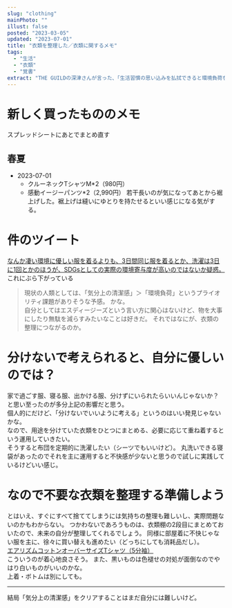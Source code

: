 ```yaml
---
slug: "clothing"
mainPhoto: ""
illust: false
posted: "2023-03-05"
updated: "2023-07-01"
title: "衣類を整理した／衣類に関するメモ"
tags:
  - "生活"
  - "衣類"
  - "覚書"
extract: "THE GUILDの深津さんが言った、「生活習慣の思い込みを払拭できると環境負荷を減らせられる」的なことに影響された。"
---
```

# 新しく買ったもののメモ
スプレッドシートにあとでまとめ直す
## 春夏
- 2023-07-01
  - クルーネックTシャツM*2（980円）
  - 感動イージーパンツ*2（2,990円）
    若干長いのが気になってあとから裾上げした。裾上げは縫いにゆとりを持たせるといい感じになる気がする。

# 件のツイート

[なんか凄い環境に優しい服を着るよりも、3日間同じ服を着るとか、洗濯は3日に1回とかのほうが、SDGsとしての実際の環境寄与度が高いのではないか疑惑。](https://twitter.com/fladdict/status/1480786201657622531)  
これにぶら下がっている  
>現状の人類としては、「気分上の清潔感」＞「環境負荷」というプライオリティ課題がありそうな予感。
かな。  
自分としてはエスディージーズという言い方に関心はないけど、物を大事にしたり無駄を減らすみたいなことは好きだ。
それではなにが、衣類の整理につながるのか。  

# 分けないで考えられると、自分に優しいのでは？

家で過ごす服、寝る服、出かける服、分けずにいられたらいいんじゃないか？と思い至ったのが多分上記の影響だと思う。  
個人的にだけど、「分けないでいいように考える」というのはいい発見じゃないかな。  
なので、用途を分けていた衣類をひとつにまとめる、必要に応じて重ね着するという運用していきたい。  
そうすると布団を定期的に洗濯したい（シーツでもいいけど）。
丸洗いできる寝袋があったのでそれを主に運用すると不快感が少ないと思うので試しに実践しているけどいい感じ。

# なので不要な衣類を整理する準備しよう

とはいえ、すぐにすべて捨ててしまうには気持ちの整理も難しいし、実際問題ないのかもわからない。
つかわないであろうものは、衣類棚の2段目にまとめておいたので、未来の自分が整理してくれるでしょう。
同様に部屋着に不快じゃない服を主に、徐々に買い替えも進めたい（どっちにしても消耗品だし）。  
[エアリズムコットンオーバーサイズTシャツ（5分袖）](エアリズムコットンオーバーサイズTシャツ（5分袖）)  
こういうのが着心地良さそう。
また、黒いものは色褪せの対処が面倒なのでやはり白いものがいいのかな。  
上着・ボトムは別にしても。  

---

結局「気分上の清潔感」をクリアすることはまだ自分には難しいけど。